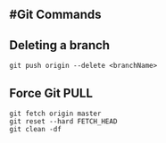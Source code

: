 #Git Commands
---
## Deleting a branch
```
git push origin --delete <branchName>
```

## Force Git PULL
```
git fetch origin master
git reset --hard FETCH_HEAD
git clean -df
```
